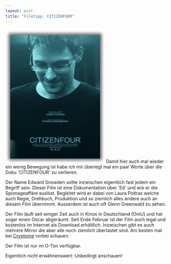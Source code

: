 ```yaml
---
layout: post
title: "Filmtipp: CITIZENFOUR"
---
```

![Citizenfour-Cover](/public/img/citizenfourcover.jpg "Citizenfour-Cover")
Damit hier auch mal wieder ein wenig Bewegung ist habe ich mir überlegt mal ein paar Worte über die Doku 'CITIZENFOUR' zu verlieren.

Der Name Edward Snowden sollte inzwischen eigentlich fast jedem ein Begriff sein. Dieser Film ist eine Dokumentation über 'Ed' und wie er die Spionageaffäre auslöst. Begleitet wird er dabei von Laura Poitras welche auch Regie, Drehbuch, Produktion und so ziemlich alles andere auch an diesem Film übernimmt. Ausserdem ist auch oft Glenn Greenwald zu sehen.

Der Film läuft seit einiger Zeit auch in Kinos in Deutschland (OmU) und hat sogar einen Oscar abgeräumt. Seit Ende Februar ist der Film auch legal und kostenlos im Internet als Download erhältlich. Inzwischen gibt es auch mehrere Mirror die aber alle noch ziemlich überlastet sind. Am besten mal bei [Cryptome](http://cryptome.org "Cryptome.org") vorbei schauen.

Der Film ist nur im O-Ton verfügbar.

Eigentlich nicht erwähnenswert: Unbedingt anschauen!
